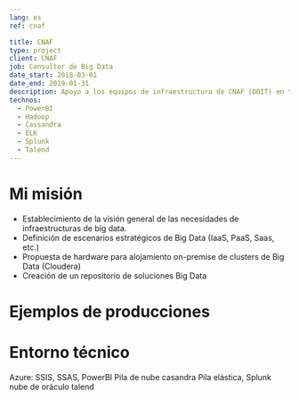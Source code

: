 ```yaml
---
lang: es
ref: cnaf

title: CNAF
type: project
client: CNAF
job: Consultor de Big Data 
date_start: 2018-03-01
date_end: 2019-01-31
description: Apoyo a los equipos de infraestructura de CNAF (DOIT) en torno a cuestiones de big data
technos:
  - PowerBI
  - Hadoop
  - Cassandra
  - ELK
  - Splunk
  - Talend
---
```

# Mi misión
- Establecimiento de la visión general de las necesidades de infraestructuras de big data.
- Definición de escenarios estratégicos de Big Data (IaaS, PaaS, Saas, etc.) 
- Propuesta de hardware para alojamiento on-premise de clusters de Big Data (Cloudera)
- Creación de un repositorio de soluciones Big Data

# Ejemplos de producciones

# Entorno técnico
Azure: SSIS, SSAS, PowerBI
Pila de nube
casandra
Pila elástica, Splunk
nube de oráculo
talend